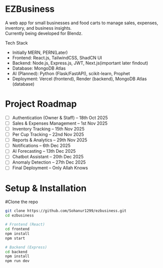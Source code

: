 # EZBusiness

A web app for small businesses and food carts to manage sales, expenses, inventory, and business insights.  
Currently being developed for Blendz.

Tech Stack
- Initially MERN, PERN(Later)
- Frontend: React.js, TailwindCSS, ShadCN UI
- Backend: Node.js, Express.js, JWT, Next.js(important later findout)
- Database: MongoDB Atlas
- AI (Planned): Python (Flask/FastAPI), scikit-learn, Prophet
- Deployment: Vercel (frontend), Render (backend), MongoDB Atlas (database)

# Project Roadmap
- [ ] Authentication (Owner & Staff) – 18th Oct 2025
- [ ] Sales & Expenses Management – 1st Nov 2025
- [ ] Inventory Tracking – 15th Nov 2025
- [ ] Per Cup Tracking – 22nd Nov 2025
- [ ] Reports & Analytics – 29th Nov 2025
- [ ] Notifications – 6th Dec 2025
- [ ] AI Forecasting – 13th Dec 2025
- [ ] Chatbot Assistant – 20th Dec 2025
- [ ] Anomaly Detection – 27th Dec 2025
- [ ] Final Deployment – Only Allah Knows

# Setup & Installation

#Clone the repo
```bash
git clone https://github.com/Sohanur1299/ezbusiness.git
cd ezbusiness

# Frontend (React)
cd frontend
npm install
npm start

# Backend (Express)
cd backend
npm install
npm run dev
